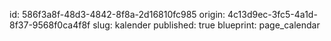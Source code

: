 id: 586f3a8f-48d3-4842-8f8a-2d16810fc985
origin: 4c13d9ec-3fc5-4a1d-8f37-9568f0ca4f8f
slug: kalender
published: true
blueprint: page_calendar
